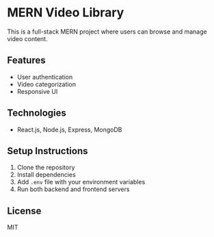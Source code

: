 # MERN Video Library

This is a full-stack MERN project where users can browse and manage video content.

## Features
- User authentication
- Video categorization
- Responsive UI

## Technologies
- React.js, Node.js, Express, MongoDB

## Setup Instructions
1. Clone the repository
2. Install dependencies
3. Add `.env` file with your environment variables
4. Run both backend and frontend servers

## License
MIT

